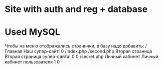 # Site with auth and reg + database
# Used MySQL

Чтобы на меню отображались странички, в базу надо добавить:
/ Главная Наш супер-сайт! 0 /index.php
/second.php Вторая страница Вторая страница супер-сайта! 0 0
/secret.php Личный кабинет Личный кабинет пользователя 1 0
